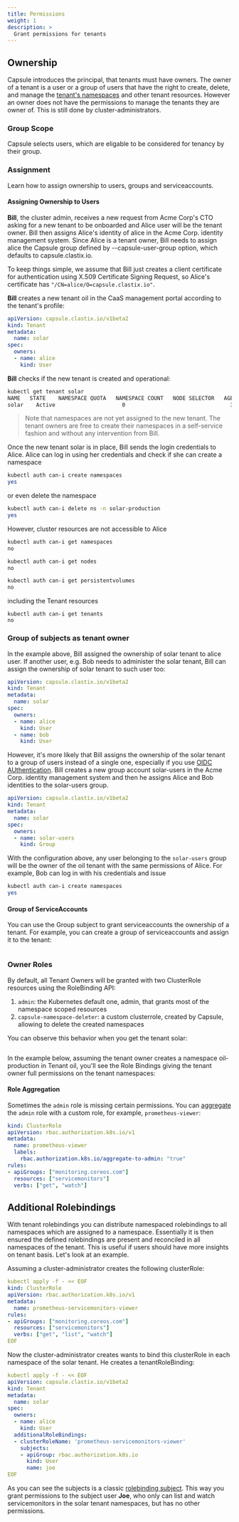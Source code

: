 ```yaml
---
title: Permissions
weight: 1
description: >
  Grant permissions for tenants
---
```


## Ownership

Capsule introduces the principal, that tenants must have owners. The owner of a tenant is a user or a group of users that have the right to create, delete, and manage the [tenant's namespaces](/docs/tenants/namespaces) and other tenant resources. However an owner does not have the permissions to manage the tenants they are owner of. This is still done by cluster-administrators.

### Group Scope

Capsule selects users, which are eligable to be considered for tenancy by their group.




### Assignment

Learn how to assign ownership to users, groups and serviceaccounts.

#### Assigning Ownership to Users

**Bill**, the cluster admin, receives a new request from Acme Corp's CTO asking for a new tenant to be onboarded and Alice user will be the tenant owner. Bill then assigns Alice's identity of alice in the Acme Corp. identity management system. Since Alice is a tenant owner, Bill needs to assign alice the Capsule group defined by --capsule-user-group option, which defaults to capsule.clastix.io.

To keep things simple, we assume that Bill just creates a client certificate for authentication using X.509 Certificate Signing Request, so Alice's certificate has `"/CN=alice/O=capsule.clastix.io"`.

**Bill** creates a new tenant oil in the CaaS management portal according to the tenant's profile:

```yaml
apiVersion: capsule.clastix.io/v1beta2
kind: Tenant
metadata:
  name: solar
spec:
  owners:
  - name: alice
    kind: User
```

**Bill** checks if the new tenant is created and operational:

```bash
kubectl get tenant solar
NAME   STATE    NAMESPACE QUOTA   NAMESPACE COUNT   NODE SELECTOR   AGE
solar    Active                     0                                 33m
```

> Note that namespaces are not yet assigned to the new tenant. The tenant owners are free to create their namespaces in a self-service fashion and without any intervention from Bill.

Once the new tenant solar is in place, Bill sends the login credentials to Alice. Alice can log in using her credentials and check if she can create a namespace

```bash
kubectl auth can-i create namespaces
yes
```

or even delete the namespace

```bash
kubectl auth can-i delete ns -n solar-production
yes
```

However, cluster resources are not accessible to Alice

```bash
kubectl auth can-i get namespaces
no

kubectl auth can-i get nodes
no

kubectl auth can-i get persistentvolumes
no
```

including the Tenant resources


```
kubectl auth can-i get tenants
no
```


### Group of subjects as tenant owner

In the example above, Bill assigned the ownership of solar tenant to alice user. If another user, e.g. Bob needs to administer the solar tenant, Bill can assign the ownership of solar tenant to such user too:

```yaml
apiVersion: capsule.clastix.io/v1beta2
kind: Tenant
metadata:
  name: solar
spec:
  owners:
  - name: alice
    kind: User
  - name: bob
    kind: User
```

However, it's more likely that Bill assigns the ownership of the solar tenant to a group of users instead of a single one, especially if you use [OIDC AUthentication](/docs/guides/authentication#oidc). Bill creates a new group account solar-users in the Acme Corp. identity management system and then he assigns Alice and Bob identities to the solar-users group.

```yaml
apiVersion: capsule.clastix.io/v1beta2
kind: Tenant
metadata:
  name: solar
spec:
  owners:
  - name: solar-users
    kind: Group
```

With the configuration above, any user belonging to the `solar-users` group will be the owner of the oil tenant with the same permissions of Alice. For example, Bob can log in with his credentials and issue

```bash
kubectl auth can-i create namespaces
yes
```

#### Group of ServiceAccounts

You can use the Group subject to grant serviceaccounts the ownership of a tenant. For example, you can create a group of serviceaccounts and assign it to the tenant:

```bash

```

### Owner Roles

By default, all Tenant Owners will be granted with two ClusterRole resources using the RoleBinding API:

1. `admin`: the Kubernetes default one, admin, that grants most of the namespace scoped resources
2. `capsule-namespace-deleter`: a custom clusterrole, created by Capsule, allowing to delete the created namespaces

You can observe this behavior when you get the tenant solar:

```yaml

```

In the example below, assuming the tenant owner creates a namespace oil-production in Tenant oil, you'll see the Role Bindings giving the tenant owner full permissions on the tenant namespaces:



#### Role Aggregation

Sometimes the `admin` role is missing certain permissions. You can [aggregate](https://kubernetes.io/docs/reference/access-authn-authz/rbac/#aggregated-clusterroles) the `admin` role with a custom role, for example, `prometheus-viewer`:

```yaml
kind: ClusterRole
apiVersion: rbac.authorization.k8s.io/v1
metadata:
  name: prometheus-viewer
  labels:
    rbac.authorization.k8s.io/aggregate-to-admin: "true"
rules:
- apiGroups: ["monitoring.coreos.com"]
  resources: ["servicemonitors"]
  verbs: ["get", "watch"]
```

## Additional Rolebindings

With tenant rolebindings you can distribute namespaced rolebindings to all namespaces which are assigned to a namespace. Essentially it is then ensured the defined rolebindings are present and reconciled in all namespaces of the tenant. This is useful if users should have more insights on tenant basis. Let's look at an example.

Assuming a cluster-administrator creates the following clusterRole:

```yaml
kubectl apply -f - << EOF
kind: ClusterRole
apiVersion: rbac.authorization.k8s.io/v1
metadata:
  name: prometheus-servicemonitors-viewer
rules:
- apiGroups: ["monitoring.coreos.com"]
  resources: ["servicemonitors"]
  verbs: ["get", "list", "watch"]
EOF
```

Now the cluster-administrator creates wants to bind this clusterRole in each namespace of the solar tenant. He creates a tenantRoleBinding:

```yaml
kubectl apply -f - << EOF
apiVersion: capsule.clastix.io/v1beta2
kind: Tenant
metadata:
  name: solar
spec:
  owners:
  - name: alice
    kind: User
  additionalRoleBindings:
  - clusterRoleName: 'prometheus-servicemonitors-viewer'
    subjects:
    - apiGroup: rbac.authorization.k8s.io
      kind: User
      name: joe
EOF
```

As you can see the subjects is a classic [rolebinding subject](https://kubernetes.io/docs/reference/access-authn-authz/rbac/#referring-to-subjects). This way you grant permissions to the subject user **Joe**, who only can list and watch servicemonitors in the solar tenant namespaces, but has no other permissions. 











